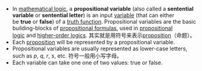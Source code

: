 - In [mathematical logic](https://en.wikipedia.org/wiki/Mathematical_logic "Mathematical logic"), a **propositional variable** (also called a **sentential variable** or **sentential letter**) is an input [variable](https://en.wikipedia.org/wiki/Variable_(mathematics) "Variable (mathematics)") (that can either be **true** or **false**) of a [truth function](https://en.wikipedia.org/wiki/Truth_function "Truth function"). Propositional variables are the basic building-blocks of [propositional formulas](https://en.wikipedia.org/wiki/Propositional_formula "Propositional formula"), used in [propositional logic](https://en.wikipedia.org/wiki/Propositional_logic "Propositional logic") and [higher-order logics](https://en.wikipedia.org/wiki/Higher-order_logic "Higher-order logic").
	其实就是用符号来表示[proposition](../../../../../Philosophy%20of%20language/Concepts/Proposition.md)（命题）。
- Each [proposition](../../../../../Philosophy%20of%20language/Concepts/Proposition.md) will be represented by a propositional variable.
- Propositional variables are usually represented as lower-case letters, such as *p*, *q*, *r*, *s*, etc.
	符号一般用小写字母。
- Each variable can take one one of two values: true or false.

